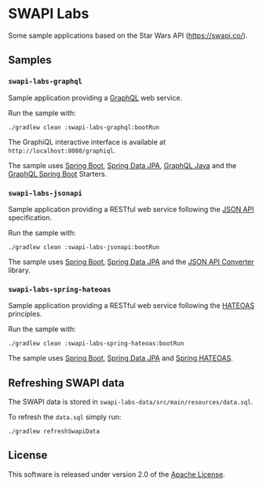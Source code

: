 # SWAPI Labs

Some sample applications based on the Star Wars API (https://swapi.co/).


## Samples

### `swapi-labs-graphql`

Sample application providing a [GraphQL][] web service.

Run the sample with:

    ./gradlew clean :swapi-labs-graphql:bootRun

The GraphiQL interactive interface is available at `http://localhost:8080/graphiql`.

The sample uses [Spring Boot][], [Spring Data JPA][], [GraphQL Java][] and the [GraphQL Spring Boot][] Starters.


### `swapi-labs-jsonapi`

Sample application providing a RESTful web service following the [JSON API][] specification. 

Run the sample with:

    ./gradlew clean :swapi-labs-jsonapi:bootRun

The sample uses [Spring Boot][], [Spring Data JPA][] and the [JSON API Converter][] library.


### `swapi-labs-spring-hateoas`

Sample application providing a RESTful web service following the [HATEOAS][] principles. 

Run the sample with:

    ./gradlew clean :swapi-labs-spring-hateoas:bootRun

The sample uses [Spring Boot][], [Spring Data JPA][] and [Spring HATEOAS][]. 


## Refreshing SWAPI data

The  SWAPI data is stored in `swapi-labs-data/src/main/resources/data.sql`.

To refresh the `data.sql` simply run:

    ./gradlew refreshSwapiData  


## License

This software is released under version 2.0 of the [Apache License][].


[Apache License]: http://www.apache.org/licenses/LICENSE-2.0
[GraphQL]: http://graphql.org/
[GraphQL Java]: https://github.com/graphql-java/graphql-java
[GraphQL Spring Boot]: https://github.com/graphql-java/graphql-spring-boot
[HATEOAS]: http://en.wikipedia.org/wiki/HATEOAS
[JSON API]: http://jsonapi.org/
[JSON API Converter]: https://github.com/jasminb/jsonapi-converter
[Spring Boot]: https://github.com/spring-projects/spring-boot
[Spring Data JPA]: https://github.com/spring-projects/spring-data-jpa
[Spring HATEOAS]: https://github.com/spring-projects/spring-hateoas
